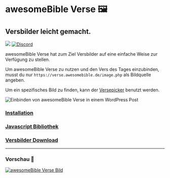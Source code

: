 # awesomeBible Verse 🖼️
## Versbilder leicht gemacht.
[![](https://img.shields.io/badge/Lizenz-AGPLv3-orange?cacheSeconds=31536000)](https://github.com/awesomeBible/verse/src/branch/main/LICENSE) [![Discord](https://img.shields.io/discord/940887747130957844?color=5865F2&logo=discord&logoColor=white)](https://chat.awesomebible.de)

awesomeBible Verse hat zum Ziel Versbilder auf eine einfache Weise zur Verfügung zu stellen.

Um awesomeBible Verse zu nutzen und den Vers des Tages einzubinden, musst du nur ``https://verse.awesomebible.de/image.php`` als Bildquelle angeben.

Um ein spezifisches Bild zu finden, kann der [Versepicker](https://versepicker.awesomebible.de/) benutzt werden.

![Einbinden von awesomeBible Verse in einem WordPress Post](https://github-production-user-asset-6210df.s3.amazonaws.com/42138517/265221922-84cbfc45-24f7-4f52-9f9a-8dd206b184bb.gif)

### [Installation](https://docs.awesomebible.de/verse/installation/)
### [Javascript Bibliothek](https://docs.awesomebible.de/verse/verse-js/)
### [Versbilder Download](https://docs.awesomebible.de/verse/versbilder/)

* * *

### Vorschau :star2:
[![awesomeBible Verse Bild](https://verse.awesomebible.de/image)](https://verse.awesomebible.de/)
